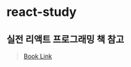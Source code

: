 # react-study

## 실전 리액트 프로그래밍 책 참고 
> [Book Link](http://www.kyobobook.co.kr/product/detailViewKor.laf?ejkGb=KOR&mallGb=KOR&barcode=9788966262670&orderClick=LEA&Kc=)

